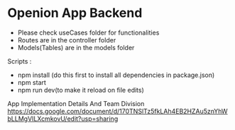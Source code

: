 # Openion App Backend
<ul>
  <li>Please check useCases folder for functionalities</li>
  <li>Routes are in the controller folder</li> 
  <li>Models(Tables) are in the models folder</li>
</ul>

Scripts : 
<ul>
  <li>npm install (do this first to install all dependencies in package.json) </li>
  <li>npm start</li>
  <li>npm run dev(to make it reload on file edits)</li>

</ul>

App Implementation Details And Team Division https://docs.google.com/document/d/170TNSlTz5fkLAh4EB2HZAu5znYhWbLLMgVILXcmkovU/edit?usp=sharing
